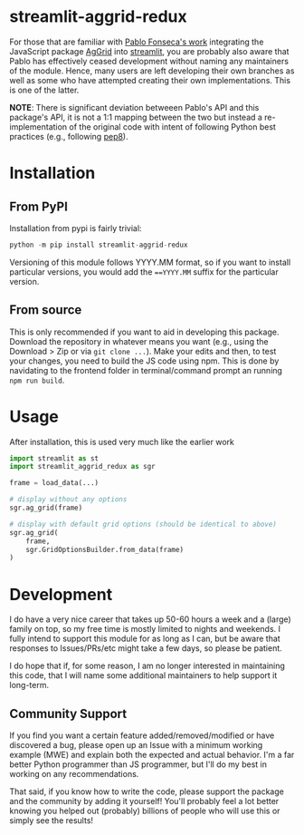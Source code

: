 # streamlit-aggrid-redux
For those that are familiar with [Pablo Fonseca's work][old_github_link] integrating the JavaScript package [AgGrid][ag_grid_link] into [streamlit][streamlit_link], you are probably also aware that Pablo has effectively ceased development without naming any maintainers of the module. Hence, many users are left developing their own branches as well as some who have attempted creating their own implementations. This is one of the latter.

**NOTE**: There is significant deviation betweeen Pablo's API and this package's API, it is not a 1:1 mapping between the two but instead a re-implementation of the original code with intent of following Python best practices (e.g., following [pep8][pep8_link]).

# Installation
## From PyPI
Installation from pypi is fairly trivial:

```python
python -m pip install streamlit-aggrid-redux
```

Versioning of this module follows YYYY.MM format, so if you want to install particular versions, you would add the `==YYYY.MM` suffix for the particular version.

## From source
This is only recommended if you want to aid in developing this package. Download the repository in whatever means you want (e.g., using the Download > Zip or via `git clone ...`). Make your edits and then, to test your changes, you need to build the JS code using npm. This is done by navidating to the frontend folder in terminal/command prompt an running `npm run build`.

# Usage
After installation, this is used very much like the earlier work

```python
import streamlit as st
import streamlit_aggrid_redux as sgr

frame = load_data(...)

# display without any options
sgr.ag_grid(frame)

# display with default grid options (should be identical to above)
sgr.ag_grid(
    frame,
    sgr.GridOptionsBuilder.from_data(frame)
)
```

# Development
I do have a very nice career that takes up 50-60 hours a week and a (large) family on top, so my free time is mostly limited to nights and weekends. I fully intend to support this module for as long as I can, but be aware that responses to Issues/PRs/etc might take a few days, so please be patient.

I do hope that if, for some reason, I am no longer interested in maintaining this code, that I will name some additional maintainers to help support it long-term.

## Community Support
If you find you want a certain feature added/removed/modified or have discovered a bug, please open up an Issue with a minimum working example (MWE) and explain both the expected and actual behavior. I'm a far better Python programmer than JS programmer, but I'll do my best in working on any recommendations.

That said, if you know how to write the code, please support the package and the community by adding it yourself! You'll probably feel a lot better knowing you helped out (probably) billions of people who will use this or simply see the results!


[ag_grid_link]: https://www.ag-grid.com
[pep8_link]: https://pep8.org
[old_github_link]: https://github.com/PablocFonseca/streamlit-aggrid
[streamlit_link]: https://streamlit.io/